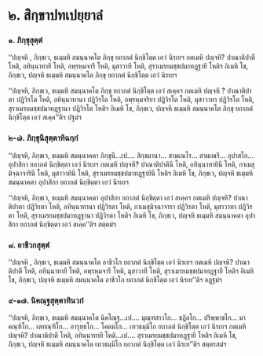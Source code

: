 <h1>๒. สิกฺขาปทเปยฺยาลํ</h1>
<h3>๑. ภิกฺขุสุตฺตํ</h3>
<p> ‘‘ปญฺจหิ  , ภิกฺขเว, ธเมฺมหิ สมนฺนาคโต ภิกฺขุ ยถาภตํ นิกฺขิโตฺต เอวํ นิรเยฯ กตเมหิ ปญฺจหิ? ปาณาติปาตี โหติ, อทินฺนาทายี โหติ, อพฺรหฺมจารี โหติ, มุสาวาที โหติ, สุราเมรยมชฺชปมาทฎฺฐายี โหติฯ อิเมหิ  โข, ภิกฺขเว, ปญฺจหิ ธเมฺมหิ สมนฺนาคโต ภิกฺขุ ยถาภตํ นิกฺขิโตฺต เอวํ นิรเยฯ</p>


<p>‘‘ปญฺจหิ, ภิกฺขเว, ธเมฺมหิ สมนฺนาคโต ภิกฺขุ ยถาภตํ นิกฺขิโตฺต เอวํ สเคฺคฯ กตเมหิ ปญฺจหิ ? ปาณาติปาตา ปฎิวิรโต โหติ, อทินฺนาทานา ปฎิวิรโต โหติ, อพฺรหฺมจริยา ปฎิวิรโต โหติ, มุสาวาทา ปฎิวิรโต โหติ, สุราเมรยมชฺชปมาทฎฺฐานา ปฎิวิรโต โหติฯ อิเมหิ โข, ภิกฺขเว, ปญฺจหิ ธเมฺมหิ สมนฺนาคโต ภิกฺขุ ยถาภตํ นิกฺขิโตฺต เอวํ สเคฺค’’ติฯ ปฐมํฯ</p>


<h3>๒-๗. ภิกฺขุนีสุตฺตาทิฉกฺกํ</h3>
<p> ‘‘ปญฺจหิ, ภิกฺขเว, ธเมฺมหิ สมนฺนาคตา ภิกฺขุนี…เป.… สิกฺขมานา… สามเณโร… สามเณรี… อุปาสโก… อุปาสิกา ยถาภตํ นิกฺขิตฺตา เอวํ นิรเยฯ กตเมหิ ปญฺจหิ? ปาณาติปาตินี โหติ, อทินฺนาทายินี โหติ, กาเมสุมิจฺฉาจารินี โหติ, มุสาวาทินี โหติ, สุราเมรยมชฺชปมาทฎฺฐายินี โหติฯ อิเมหิ โข, ภิกฺขเว, ปญฺจหิ ธเมฺมหิ สมนฺนาคตา อุปาสิกา ยถาภตํ นิกฺขิตฺตา เอวํ นิรเยฯ</p>


<p>‘‘ปญฺจหิ, ภิกฺขเว, ธเมฺมหิ สมนฺนาคตา อุปาสิกา ยถาภตํ นิกฺขิตฺตา เอวํ สเคฺคฯ กตเมหิ ปญฺจหิ? ปาณาติปาตา ปฎิวิรตา โหติ, อทินฺนาทานา ปฎิวิรตา โหติ, กาเมสุมิจฺฉาจารา ปฎิวิรตา โหติ, มุสาวาทา ปฎิวิรตา  โหติ, สุราเมรยมชฺชปมาทฎฺฐานา ปฎิวิรตา โหติฯ อิเมหิ โข, ภิกฺขเว, ปญฺจหิ ธเมฺมหิ สมนฺนาคตา อุปาสิกา ยถาภตํ นิกฺขิตฺตา เอวํ สเคฺค’’ติฯ สตฺตมํฯ</p>


<h3>๘. อาชีวกสุตฺตํ</h3>
<p> ‘‘ปญฺจหิ , ภิกฺขเว, ธเมฺมหิ สมนฺนาคโต อาชีวโก ยถาภตํ นิกฺขิโตฺต เอวํ นิรเยฯ กตเมหิ ปญฺจหิ? ปาณาติปาตี โหติ, อทินฺนาทายี โหติ, อพฺรหฺมจารี โหติ, มุสาวาที โหติ, สุราเมรยมชฺชปมาทฎฺฐายี โหติฯ อิเมหิ โข, ภิกฺขเว, ปญฺจหิ ธเมฺมหิ สมนฺนาคโต  อาชีวโก ยถาภตํ นิกฺขิโตฺต เอวํ นิรเย’’ติฯ อฎฺฐมํฯ</p>


<h3>๙-๑๗. นิคณฺฐสุตฺตาทินวกํ</h3>
<p> ‘‘ปญฺจหิ, ภิกฺขเว, ธเมฺมหิ สมนฺนาคโต นิคโณฺฐ…เป.… มุณฺฑสาวโก… ชฎิลโก… ปริพฺพาชโก… มาคณฺฑิโก… เตทณฺฑิโก… อารุทฺธโก… โคตมโก… เทวธมฺมิโก  ยถาภตํ นิกฺขิโตฺต เอวํ นิรเยฯ กตเมหิ ปญฺจหิ? ปาณาติปาตี โหติ, อทินฺนาทายี โหติ…เป.… สุราเมรยมชฺชปมาทฎฺฐายี โหติฯ อิเมหิ โข, ภิกฺขเว, ปญฺจหิ ธเมฺมหิ สมนฺนาคโต เทวธมฺมิโก ยถาภตํ นิกฺขิโตฺต เอวํ นิรเย’’ติฯ สตฺตรสมํฯ</p>

</p>





